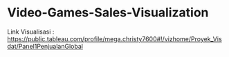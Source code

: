 # Video-Games-Sales-Visualization
Link Visualisasi : https://public.tableau.com/profile/mega.christy7600#!/vizhome/Proyek_Visdat/Panel1PenjualanGlobal
